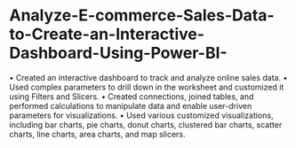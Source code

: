 # Analyze-E-commerce-Sales-Data-to-Create-an-Interactive-Dashboard-Using-Power-BI-
• Created an interactive dashboard to track and analyze online sales data.
• Used complex parameters to drill down in the worksheet and customized it using Filters and Slicers.
• Created connections, joined tables, and performed calculations to manipulate data and enable user-driven
parameters for visualizations.
• Used various customized visualizations, including bar charts, pie charts, donut charts, clustered bar charts, scatter
charts, line charts, area charts, and map slicers.
